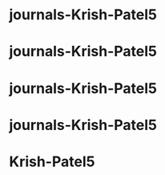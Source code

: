 # journals-Krish-Patel5
# journals-Krish-Patel5
# journals-Krish-Patel5
# journals-Krish-Patel5
# Krish-Patel5
